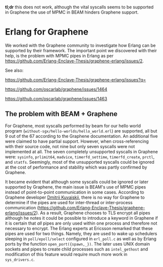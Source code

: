 **tl;dr** this does not work, although the vital syscalls seems to be supported in Graphene the use of MPMC in BEAM hinders Graphene support.

# Erlang for Graphene

We worked with the Graphene community to investigate how Erlang can be supported by their framework.
The important point we discovered with their help, is the problem with MPMC pipes in Erlang as per <https://github.com/Erlang-Enclave-Thesis/graphene-erlang/issues/2>.

See also:

https://github.com/Erlang-Enclave-Thesis/graphene-erlang/issues?q=

https://github.com/oscarlab/graphene/issues/1464

https://github.com/oscarlab/graphene/issues/1463

## The problem with BEAM + Graphene

For Graphene, most syscalls performed by beam for our hello world program (`without-sgx/hello-worlds/hello_world.erl`) are
supported, all but 9 out of the 67 according to the Graphene documentation.
An additional five were claimed to have partial support.
However, when cross-referencing with their source code,
not nine but only seven syscalls were not implemented at all.
The seven completely unsupported syscalls in Graphene were: `sysinfo`,
`prlimit64`, `madvice`, `timerfd_settime`, `timerfd_create`, `prctl`, and `statfs`.
Seemingly,
most of the unsupported syscalls could be ignored at the cost of performance and
stability which was partly confirmed by Graphene.

It became evident that although some syscalls could be ignored or later supported by Graphene, the main issue is BEAM's use of MPMC pipes instead of point-to-point communication in some cases.
According to Graphene developer [Dmitrii Kuvaiskii](https://github.com/dimakuv), there is no way for Graphene to determine if the pipes are used for inter-thread or inter-process communication (https://github.com/Erlang-Enclave-Thesis/graphene-erlang/issues/2).
As a result, Graphene chooses to TLS encrypt all pipes although he notes it could be possible to introduce a keyword in Graphene if it is certain that _all_ pipes are only used within one process and therefore not necessary to encrypt.
The Erlang experts at Ericsson remarked that these pipes are used for two things.
Namely, they are used to wake up schedulers sleeping in `poll/epoll/select` configured in `erl_poll.c` as well as by Erlang ports by the function `open_port({spawn,_})`.
The later uses UNIX domain sockets and pipes to create child processes such as `intel_gethost` and modification of this feature would require much more work in `sys_drivers.c`.


